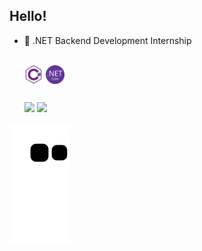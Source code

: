 ## Hello!
- 🔭 .NET Backend Development Internship


  <div style="display: inline_block"><br>
  <img align="center" alt="Caio-CSharp" height="30" width="30" src="https://github.com/devicons/devicon/blob/master/icons/csharp/csharp-line.svg">
  <img align="center" alt="Caio-CSharp" height="30" width="30" src="https://github.com/devicons/devicon/blob/master/icons/dotnetcore/dotnetcore-original.svg">
  </div>
  
  ##
  
  <div> 
  <a href = "mailto:caioprog18@gmail.com"><img src="https://img.shields.io/badge/-Gmail-%23333?style=for-the-badge&logo=gmail&logoColor=white" target="_blank"></a>
  <a href="https://www.linkedin.com/in/caiolucasdesenvolvedor/" target="_blank"><img src="https://img.shields.io/badge/-LinkedIn-%230077B5?style=for-the-badge&logo=linkedin&logoColor=white" target="_blank"></a> 
  </div>
 
 
 ![Snake animation](https://github.com/CaioProg/CaioProg/blob/output/github-contribution-grid-snake.svg)
